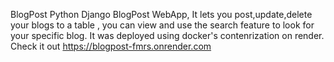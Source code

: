 BlogPost 
Python Django BlogPost WebApp,
It lets you post,update,delete your blogs to a table , you can view and use the search feature to look for your specific blog.
It was deployed using docker's contenrization on render.
Check it out https://blogpost-fmrs.onrender.com
